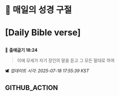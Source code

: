 # 🙏 매일의 성경 구절
# [Daily Bible verse]
##
<!-- START_BIBLE_VERSE -->
📖 **출애굽기 18:24**
> 이에 모세가 자기 장인의 말을 듣고 그 모든 말대로 하여

🕊️ _업데이트 시각: 2025-07-18 17:55:39 KST_
  <!-- END_BIBLE_VERSE -->
## GITHUB_ACTION
